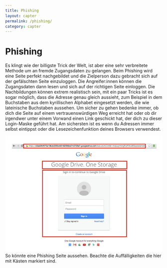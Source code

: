 ```yaml
---
title: Phishing
layout: capter
permalink: /phishing/
category: capter
---
```

# Phishing
Es klingt wie der billigste Trick der Welt, ist aber eine sehr verbreitete Methode um an fremde Zugangsdaten zu gelangen.
Beim Phishing wird eine Seite perfekt nachgebildet und die Zielperson dazu gebracht sich auf der gefälschten Seite einzuloggen.
Die Angreifer:innen können die Zugangsdaten dann lesen und sich auf der richtigen Seite einloggen. Die Nachbildungen können extrem realistisch sein, mit ein paar Tricks ist es sogar möglich, dass die Adresse genau gleich aussieht, zum Beispiel in dem Buchstaben aus dem kyrillischen Alphabet eingesetzt werden, die wie lateinische Buchstaben aussehen.
Um sicher zu gehen bedenke immer, ob dich die Seite auf einem vertrauenswürdigen Weg erreicht hat oder ob dir irgendwer unter einem Vorwand einen Link geschickt hat, der dich zu dieser Login-Maske geführt hat.
Am sichersten ist es wenn du Adressen immer selbst eintippst oder die Lesezeichenfunktion deines Browsers verwendest.

![](../assets/posts/phishing.jpg)
So könnte eine Phishing Seite aussehen. Beachte die Auffälligkeiten die hier mit Kästen markiert sind.
